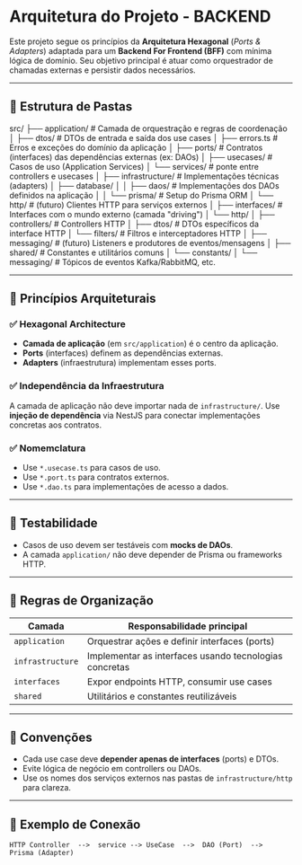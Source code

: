 # Arquitetura do Projeto - BACKEND

Este projeto segue os princípios da **Arquitetura Hexagonal** (_Ports & Adapters_) adaptada para um **Backend For Frontend (BFF)** com mínima lógica de domínio. Seu objetivo principal é atuar como orquestrador de chamadas externas e persistir dados necessários.

---

## 📁 Estrutura de Pastas

src/
├── application/ # Camada de orquestração e regras de coordenação
│ ├── dtos/ # DTOs de entrada e saída dos use cases
│ ├── errors.ts # Erros e exceções do domínio da aplicação
│ ├── ports/ # Contratos (interfaces) das dependências externas (ex: DAOs)
│ ├── usecases/ # Casos de uso (Application Services)
│ └── services/ # ponte entre controllers e usecases
│
├── infrastructure/ # Implementações técnicas (adapters)
│ ├── database/
│ │ ├── daos/ # Implementações dos DAOs definidos na aplicação
│ │ └── prisma/ # Setup do Prisma ORM
│ └── http/ # (futuro) Clientes HTTP para serviços externos
│
├── interfaces/ # Interfaces com o mundo externo (camada "driving")
│ └── http/
│ ├── controllers/ # Controllers HTTP
│ ├── dtos/ # DTOs específicos da interface HTTP
│ └── filters/ # Filtros e interceptadores HTTP
│
├── messaging/ # (futuro) Listeners e produtores de eventos/mensagens
│
├── shared/ # Constantes e utilitários comuns
│ └── constants/
│ └── messaging/ # Tópicos de eventos Kafka/RabbitMQ, etc.

---

## 🧩 Princípios Arquiteturais

### ✅ Hexagonal Architecture

- **Camada de aplicação** (em `src/application`) é o centro da aplicação.
- **Ports** (interfaces) definem as dependências externas.
- **Adapters** (infraestrutura) implementam esses ports.

### ✅ Independência da Infraestrutura

A camada de aplicação não deve importar nada de `infrastructure/`. Use **injeção de dependência** via NestJS para conectar implementações concretas aos contratos.

### ✅ Nomemclatura

- Use `*.usecase.ts` para casos de uso.
- Use `*.port.ts` para contratos externos.
- Use `*.dao.ts` para implementações de acesso a dados.

---

## 🧪 Testabilidade

- Casos de uso devem ser testáveis com **mocks de DAOs**.
- A camada `application/` não deve depender de Prisma ou frameworks HTTP.

---

## 🧱 Regras de Organização

| Camada           | Responsabilidade principal                                  |
|------------------|-------------------------------------------------------------|
| `application`    | Orquestrar ações e definir interfaces (ports)               |
| `infrastructure` | Implementar as interfaces usando tecnologias concretas      |
| `interfaces`     | Expor endpoints HTTP, consumir use cases                    |
| `shared`         | Utilitários e constantes reutilizáveis                      |

---

## 🧬 Convenções

- Cada use case deve **depender apenas de interfaces** (ports) e DTOs.
- Evite lógica de negócio em controllers ou DAOs.
- Use os nomes dos serviços externos nas pastas de `infrastructure/http` para clareza.

---

## 🔗 Exemplo de Conexão

```text
HTTP Controller  -->  service --> UseCase  -->  DAO (Port)  -->  Prisma (Adapter)